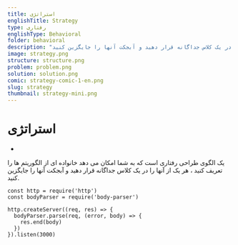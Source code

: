 ```yaml
---
title: استراتژی
englishTitle: Strategy
type: رفتاری
englishType: Behavioral
folder: behavioral
description: "یک الگوی طراحی رفتاری است که به شما امکان می دهد خانواده ای از الگوریتم ها را تعریف کنید ، هر یک از آنها را در یک کلاس جداگانه قرار دهید و آبجکت آنها را جایگزین کنید."
image: strategy.png
structure: structure.png
problem: problem.png
solution: solution.png
comic: strategy-comic-1-en.png
slug: strategy
thumbnail: strategy-mini.png
---
```


# استراتژی

-

یک الگوی طراحی رفتاری است که به شما امکان می دهد خانواده ای از الگوریتم ها را تعریف کنید ، هر یک از آنها را در یک کلاس جداگانه قرار دهید و آبجکت آنها را جایگزین کنید.


<AssetsImage path="design-pattern/strategy/solution.png" max-width-props="570"></AssetsImage>


```js{1,3-5}[server.js]
const http = require('http')
const bodyParser = require('body-parser')

http.createServer((req, res) => {
  bodyParser.parse(req, (error, body) => {
    res.end(body)
  })
}).listen(3000)
```
